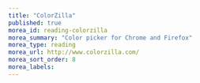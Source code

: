 ```yaml
---
title: "ColorZilla"
published: true
morea_id: reading-colorzilla
morea_summary: "Color picker for Chrome and Firefox"
morea_type: reading
morea_url: http://www.colorzilla.com/
morea_sort_order: 8
morea_labels:
---
```



